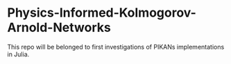 # Physics-Informed-Kolmogorov-Arnold-Networks

This repo will be belonged to first investigations of PIKANs implementations in Julia.
